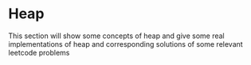 # Heap
This section will show some concepts of heap and give some real implementations of heap and corresponding solutions of some relevant leetcode problems
